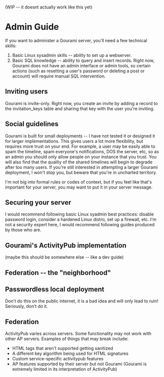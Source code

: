 (WIP -- it doesnt actually work like this yet)

# Admin Guide 

If you want to administer a Gourami server, you'll need a few technical skills:

1. Basic Linux sysadmin skills -- ability to set up a webserver.
2. Basic SQL knowledge -- ability to query and insert records. Right now, Gourami does not have an admin interface or admin tools, so certain actions (such as resetting a user's password or deleting a post or account) will require manual SQL intervention. 

## Inviting users

Gourami is invite-only. Right now, you create an invite by adding a record to the invitation_keys table and sharing that key with the user you're inviting.

## Social guidelines

Gourami is built for small deployments -- I have not tested it or designed it for larger implementations. This gives users a lot more flexibility, but requires more trust on your end. For example, a user may be easily able to spam the timeline, spam everyone's notifications, DOS the server, etc, so as an admin you should only allow people on your instance that you trust. You will also find that the quality of the shared timelines will begin to degrade after too many users. If you're still interested in attempting a larger Gourami deployment, I won't stop you, but beware that you're in uncharted territory.

I'm not big into formal rules or codes of context, but if you feel like that's important for your server, you may want to put it in your server message.

## Securing your server

I would recommend following basic Linux syadmin best practices: disable password login, consider a hardened Linux distro, set up a firewall, etc. I'm not a security expert here, I would recommend following guides produced by those who are.

## Gourami's ActivityPub implementation

(maybe this should be somewhere else -- like a dev guide)

## Federation -- the "neighborhood"

## Passwordless local deployment

Don't do this on the public internet, it is a bad idea and will only lead to ruin! Seriously, don't do it.

## Federation

ActivityPub varies across servers. Some functionality may not work with other AP servers. Examples of things that may break include:

* HTML tags that aren't supported getting sanitized
* A different key algorithm being used for HTML signatures
* Custom service-specific activitypub features
* AP features supported by their server but not Gourami (Gourami is extremely limited in its interpretation of ActivityPub)
